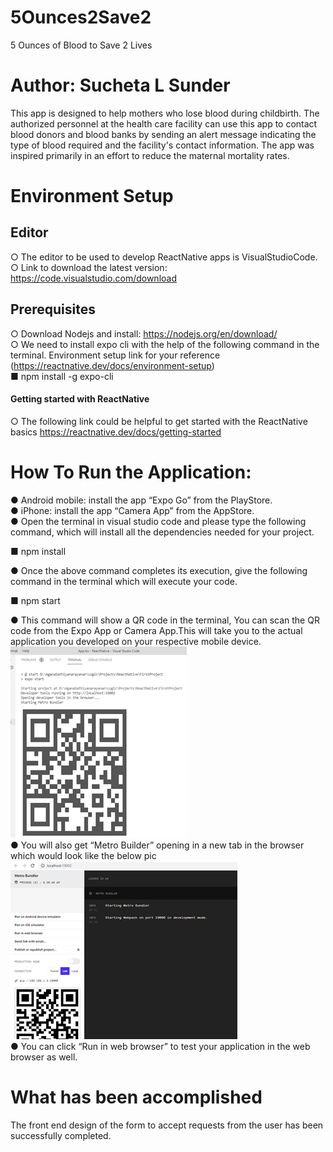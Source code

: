 # 5Ounces2Save2
5 Ounces of Blood to Save 2 Lives
# Author: Sucheta L Sunder
This app is designed to help mothers who lose blood during childbirth. The authorized personnel at the health care facility can use this app to contact blood donors and blood banks by sending an alert message indicating the type of blood required and the facility's contact information. The app was inspired primarily in an effort to reduce the maternal mortality rates. 

# Environment Setup
## Editor
○	The editor to be used to develop ReactNative apps is VisualStudioCode. <br />
○	Link to download the latest version: https://code.visualstudio.com/download <br />
## Prerequisites
○	Download Nodejs and install: https://nodejs.org/en/download/ <br />
○	We need to install expo cli with the help of the following command in the terminal. Environment setup link for your reference (https://reactnative.dev/docs/environment-setup) <br />
■	npm install -g expo-cli
<br />
#### Getting started with ReactNative 
○	The following link could be helpful to get started with the ReactNative basics https://reactnative.dev/docs/getting-started <br />

# How To Run the Application: 
●	Android mobile: install the app “Expo Go” from the PlayStore.<br />
●	iPhone: install the app “Camera App” from the AppStore. <br />
●	Open the terminal in visual studio code and please type the following command, which will install all the dependencies needed for your project.<br />

■ npm install <br />

●	Once the above command completes its execution, give the following command in the terminal which will execute your code. <br />

■ npm start <br />

●	This command will show a QR code in the terminal, You can scan the QR code from the Expo App or Camera App.This will take you to the actual application you developed on your respective mobile device. <br />
![Screenshot](QRCode.png) <br />
●	You will also get “Metro Builder” opening in a new tab in the browser which would look like the below pic </br>
![Screenshot](MetroBuilder.png) </br>
●	You can click “Run in web browser” to test your application in the web browser as well. <br />

# What has been accomplished
The front end design of the form to accept requests from the user has been successfully completed. <br/>
</br>
